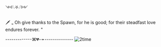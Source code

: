 ༺𓆩⛧𓆪༻

🗡 ⹂ Oh give thanks to the Spawn, for he is good; for their steadfast love endures forever. "

-------------⌘💔-➛--------------
![2time](https://github.com/user-attachments/assets/c7e4e3ef-44c5-474c-9107-8b71866f277f)

